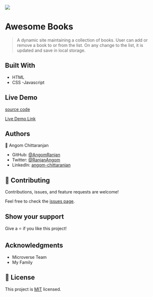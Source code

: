 ![](https://img.shields.io/badge/Microverse-blueviolet)

# Awesome Books

> A dynamic site maintaining a collection of books. User can add or remove a book to or from the list. On any change to the list, it is updated and save in local storage.

## Built With

- HTML
- CSS
-Javascript

## Live Demo
[source code](https://github.com/AngomRanjan/AwesomeBooks.git)

[Live Demo Link](https://angomranjan.github.io/AwesomeBooks.git)

## Authors

👤 Angom Chittaranjan

- GitHub: [@AngomRanjan](https://github.com/AngomRanjan)
- Twitter: [@RanjanAngom](https://twitter.com/RanjanAngom)
- LinkedIn: [angom-chittaranjan](https://linkedin.com/in/angom-chittaranjan)

## 🤝 Contributing

Contributions, issues, and feature requests are welcome!

Feel free to check the [issues page](https://github.com/AngomRanjan/AwesomeBooks/issues).

## Show your support

Give a ⭐️ if you like this project!

## Acknowledgments
- Microverse Team
- My Family

## 📝 License

This project is [MIT](LICENSE) licensed.